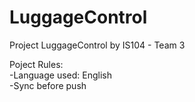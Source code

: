 # LuggageControl
Project LuggageControl by IS104 - Team 3

Poject Rules: <br>
-Language used: English <br>
-Sync before push
